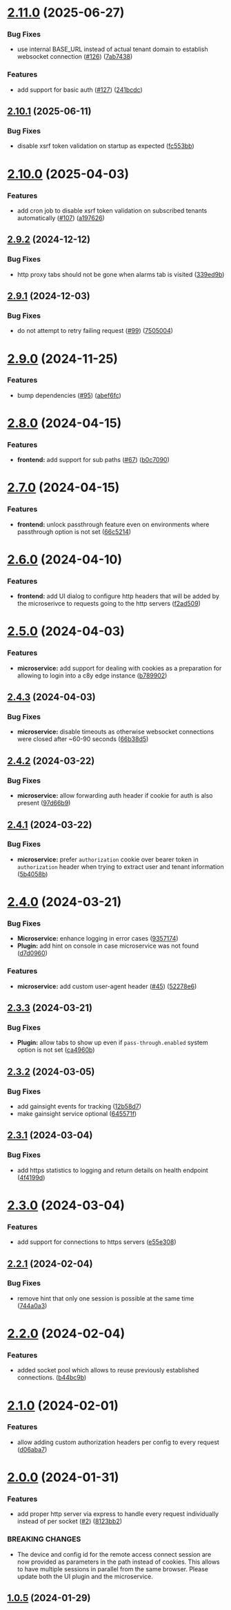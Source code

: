 # [2.11.0](https://github.com/Cumulocity-IoT/cumulocity-remote-access-cloud-http-proxy/compare/v2.10.1...v2.11.0) (2025-06-27)


### Bug Fixes

* use internal BASE_URL instead of actual tenant domain to establish websocket connection ([#126](https://github.com/Cumulocity-IoT/cumulocity-remote-access-cloud-http-proxy/issues/126)) ([7ab7438](https://github.com/Cumulocity-IoT/cumulocity-remote-access-cloud-http-proxy/commit/7ab743865327f307a97d9c14cbd7abb8a941fdee))


### Features

* add support for basic auth ([#127](https://github.com/Cumulocity-IoT/cumulocity-remote-access-cloud-http-proxy/issues/127)) ([241bcdc](https://github.com/Cumulocity-IoT/cumulocity-remote-access-cloud-http-proxy/commit/241bcdc36bb53fd570b4c4c50f78abd6dc1ad04d))

## [2.10.1](https://github.com/Cumulocity-IoT/cumulocity-remote-access-cloud-http-proxy/compare/v2.10.0...v2.10.1) (2025-06-11)


### Bug Fixes

* disable xsrf token validation on startup as expected ([fc553bb](https://github.com/Cumulocity-IoT/cumulocity-remote-access-cloud-http-proxy/commit/fc553bb3d4309bcff47e53eb9214aea3166c5e49))

# [2.10.0](https://github.com/Cumulocity-IoT/cumulocity-remote-access-cloud-http-proxy/compare/v2.9.2...v2.10.0) (2025-04-03)


### Features

* add cron job to disable xsrf token validation on subscribed tenants automatically ([#107](https://github.com/Cumulocity-IoT/cumulocity-remote-access-cloud-http-proxy/issues/107)) ([a197626](https://github.com/Cumulocity-IoT/cumulocity-remote-access-cloud-http-proxy/commit/a1976262a9ffbf3ff395cab0f6ecf9b277a75e37))

## [2.9.2](https://github.com/Cumulocity-IoT/cumulocity-remote-access-cloud-http-proxy/compare/v2.9.1...v2.9.2) (2024-12-12)


### Bug Fixes

* http proxy tabs should not be gone when alarms tab is visited ([339ed9b](https://github.com/Cumulocity-IoT/cumulocity-remote-access-cloud-http-proxy/commit/339ed9bc1a8645a2b78632cb81bbf703356b9c51))

## [2.9.1](https://github.com/Cumulocity-IoT/cumulocity-remote-access-cloud-http-proxy/compare/v2.9.0...v2.9.1) (2024-12-03)


### Bug Fixes

* do not attempt to retry failing request ([#99](https://github.com/Cumulocity-IoT/cumulocity-remote-access-cloud-http-proxy/issues/99)) ([7505004](https://github.com/Cumulocity-IoT/cumulocity-remote-access-cloud-http-proxy/commit/750500402bd573f7ce0e37d02b7449c336ae6ac4))

# [2.9.0](https://github.com/Cumulocity-IoT/cumulocity-remote-access-cloud-http-proxy/compare/v2.8.0...v2.9.0) (2024-11-25)


### Features

* bump dependencies ([#95](https://github.com/Cumulocity-IoT/cumulocity-remote-access-cloud-http-proxy/issues/95)) ([abef6fc](https://github.com/Cumulocity-IoT/cumulocity-remote-access-cloud-http-proxy/commit/abef6fcfe49e222c4debfa089d656f816b0d5176))

# [2.8.0](https://github.com/Cumulocity-IoT/cumulocity-remote-access-cloud-http-proxy/compare/v2.7.0...v2.8.0) (2024-04-15)


### Features

* **frontend:** add support for sub paths ([#67](https://github.com/Cumulocity-IoT/cumulocity-remote-access-cloud-http-proxy/issues/67)) ([b0c7090](https://github.com/Cumulocity-IoT/cumulocity-remote-access-cloud-http-proxy/commit/b0c70906a8a0f21b68bfe82fc583b990779c1d90))

# [2.7.0](https://github.com/Cumulocity-IoT/cumulocity-remote-access-cloud-http-proxy/compare/v2.6.0...v2.7.0) (2024-04-15)


### Features

* **frontend:** unlock passthrough feature even on environments where passthrough option is not set ([66c5214](https://github.com/Cumulocity-IoT/cumulocity-remote-access-cloud-http-proxy/commit/66c52147982fa1ff167794ea32a7c389a533ee61))

# [2.6.0](https://github.com/Cumulocity-IoT/cumulocity-remote-access-cloud-http-proxy/compare/v2.5.0...v2.6.0) (2024-04-10)


### Features

* **frontend:** add UI dialog to configure http headers that will be added by the microserivce to requests going to the http servers ([f2ad509](https://github.com/Cumulocity-IoT/cumulocity-remote-access-cloud-http-proxy/commit/f2ad509943f1129065aaafddd1eb7a925dbaf3d6))

# [2.5.0](https://github.com/Cumulocity-IoT/cumulocity-remote-access-cloud-http-proxy/compare/v2.4.3...v2.5.0) (2024-04-03)


### Features

* **microservice:** add support for dealing with cookies as a preparation for allowing to login into a c8y edge instance ([b789902](https://github.com/Cumulocity-IoT/cumulocity-remote-access-cloud-http-proxy/commit/b78990293859481ea00cd93e7c1c03fd15aa943b))

## [2.4.3](https://github.com/Cumulocity-IoT/cumulocity-remote-access-cloud-http-proxy/compare/v2.4.2...v2.4.3) (2024-04-03)


### Bug Fixes

* **microservice:** disable timeouts as otherwise websocket connections were closed after ~60-90 seconds ([66b38d5](https://github.com/Cumulocity-IoT/cumulocity-remote-access-cloud-http-proxy/commit/66b38d57ddb777549c5233fa566e8dba67cafd0b))

## [2.4.2](https://github.com/Cumulocity-IoT/cumulocity-remote-access-cloud-http-proxy/compare/v2.4.1...v2.4.2) (2024-03-22)


### Bug Fixes

* **microservice:** allow forwarding auth header if cookie for auth is also present ([97d66b9](https://github.com/Cumulocity-IoT/cumulocity-remote-access-cloud-http-proxy/commit/97d66b9766d8cd4314502757155b55782d867f9f))

## [2.4.1](https://github.com/Cumulocity-IoT/cumulocity-remote-access-cloud-http-proxy/compare/v2.4.0...v2.4.1) (2024-03-22)


### Bug Fixes

* **microservice:** prefer `authorization` cookie over bearer token in `authorization` header when trying to extract user and tenant information ([5b4058b](https://github.com/Cumulocity-IoT/cumulocity-remote-access-cloud-http-proxy/commit/5b4058bda3b4bc186118f09e99d58d9ed5496bde))

# [2.4.0](https://github.com/Cumulocity-IoT/cumulocity-remote-access-cloud-http-proxy/compare/v2.3.3...v2.4.0) (2024-03-21)


### Bug Fixes

* **Microservice:** enhance logging in error cases ([9357174](https://github.com/Cumulocity-IoT/cumulocity-remote-access-cloud-http-proxy/commit/93571749c1c4dfc0b0c49f1371a43ab576bea65a))
* **Plugin:** add hint on console in case microservice was not found ([d7d0960](https://github.com/Cumulocity-IoT/cumulocity-remote-access-cloud-http-proxy/commit/d7d0960d3f8df7a62d55725ce84d2a2c0849f91c))


### Features

* **microservice:** add custom user-agent header ([#45](https://github.com/Cumulocity-IoT/cumulocity-remote-access-cloud-http-proxy/issues/45)) ([52278e6](https://github.com/Cumulocity-IoT/cumulocity-remote-access-cloud-http-proxy/commit/52278e63f813af1d776c43e0a99feb528f3f654d))

## [2.3.3](https://github.com/Cumulocity-IoT/cumulocity-remote-access-cloud-http-proxy/compare/v2.3.2...v2.3.3) (2024-03-21)


### Bug Fixes

* **Plugin:** allow tabs to show up even if `pass-through.enabled` system option is not set ([ca4960b](https://github.com/Cumulocity-IoT/cumulocity-remote-access-cloud-http-proxy/commit/ca4960b029d0af30adb9df1ab6dd9bb3c4842f46))

## [2.3.2](https://github.com/Cumulocity-IoT/cumulocity-remote-access-cloud-http-proxy/compare/v2.3.1...v2.3.2) (2024-03-05)


### Bug Fixes

* add gainsight events for tracking ([12b58d7](https://github.com/Cumulocity-IoT/cumulocity-remote-access-cloud-http-proxy/commit/12b58d7b01899f9bcfb350044618fcf9dff5a893))
* make gainsight service optional ([645571f](https://github.com/Cumulocity-IoT/cumulocity-remote-access-cloud-http-proxy/commit/645571f14c21321bf404699b5f7bee2228f10cb0))

## [2.3.1](https://github.com/Cumulocity-IoT/cumulocity-remote-access-cloud-http-proxy/compare/v2.3.0...v2.3.1) (2024-03-04)


### Bug Fixes

* add https statistics to logging and return details on health endpoint ([4f4199d](https://github.com/Cumulocity-IoT/cumulocity-remote-access-cloud-http-proxy/commit/4f4199dd70bc01c0920c48b142a126479ca8018d))

# [2.3.0](https://github.com/Cumulocity-IoT/cumulocity-remote-access-cloud-http-proxy/compare/v2.2.1...v2.3.0) (2024-03-04)


### Features

* add support for connections to https servers ([e55e308](https://github.com/Cumulocity-IoT/cumulocity-remote-access-cloud-http-proxy/commit/e55e3081be42711c1551c0b5777e4752aa1b7f57))

## [2.2.1](https://github.com/Cumulocity-IoT/cumulocity-remote-access-cloud-http-proxy/compare/v2.2.0...v2.2.1) (2024-02-04)


### Bug Fixes

* remove hint that only one session is possible at the same time ([744a0a3](https://github.com/Cumulocity-IoT/cumulocity-remote-access-cloud-http-proxy/commit/744a0a394d55064cf027e513f96e3f809cf8b18d))

# [2.2.0](https://github.com/Cumulocity-IoT/cumulocity-remote-access-cloud-http-proxy/compare/v2.1.0...v2.2.0) (2024-02-04)


### Features

* added socket pool which allows to reuse previously established connections. ([b44bc9b](https://github.com/Cumulocity-IoT/cumulocity-remote-access-cloud-http-proxy/commit/b44bc9b2c924a07759783e2dabf6d6f95f45c975))

# [2.1.0](https://github.com/Cumulocity-IoT/cumulocity-remote-access-cloud-http-proxy/compare/v2.0.0...v2.1.0) (2024-02-01)


### Features

* allow adding custom authorization headers per config to every request ([d06aba7](https://github.com/Cumulocity-IoT/cumulocity-remote-access-cloud-http-proxy/commit/d06aba7ea6fb643b4eb8f54c7eaa0ec1e8d3e9db))

# [2.0.0](https://github.com/Cumulocity-IoT/cumulocity-remote-access-cloud-http-proxy/compare/v1.0.5...v2.0.0) (2024-01-31)


### Features

* add proper http server via express to handle every request individually instead of per socket ([#2](https://github.com/Cumulocity-IoT/cumulocity-remote-access-cloud-http-proxy/issues/2)) ([8123bb2](https://github.com/Cumulocity-IoT/cumulocity-remote-access-cloud-http-proxy/commit/8123bb2591941ae06cf691d3afe4a21da757d6b8))


### BREAKING CHANGES

* The device and config id for the remote access connect session are now provided as parameters in the path instead of cookies. This allows to have multiple sessions in parallel from the same browser. Please update both the UI plugin and the microservice.

## [1.0.5](https://github.com/Cumulocity-IoT/cumulocity-remote-access-cloud-http-proxy/compare/v1.0.4...v1.0.5) (2024-01-29)
